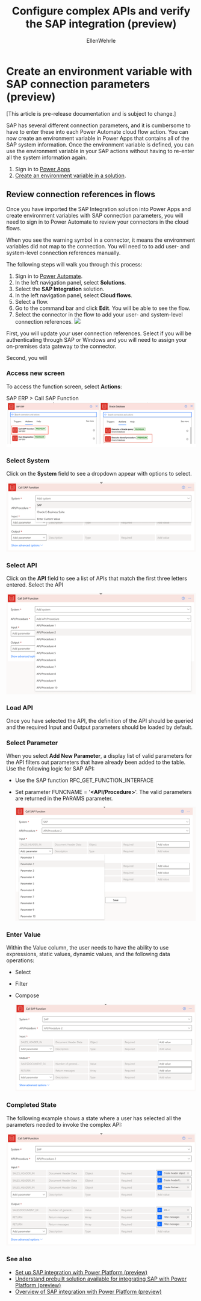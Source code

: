 ﻿---
title: Configure complex APIs and verify the SAP integration (preview)
description: Learn about the different complex API action screens, the configuration parameters for the available action screens, and verify the SAP integration with Power Platform.
services: ''
suite: flow
documentationcenter: na
author: EllenWehrle
manager: jongilman
editor: ''
tags: ''
ms.devlang: na
ms.subservice: cloud-flow
ms.topic: article
ms.tgt_pltfrm: na
ms.workload: na
ms.date: 09/19/2022
ms.author: ellenwehrle
ms.reviewer: ellenwehrle
search.app: 
  - Flow
search.audienceType: 
  - flowmaker
  - administrator
  - enduser
contributors:
 - EllenWehrle
 - tapanm-msft
 - galitskyd
---

 

# Create an environment variable with SAP connection parameters (preview)

[This article is pre-release documentation and is subject to change.]

SAP has several different connection parameters, and it is cumbersome to have to enter these into each Power Automate cloud flow action. You can now create an environment variable in Power Apps that contains all of the SAP system information. Once the environment variable is defined, you can use the environment variable in your SAP actions without having to re-enter all the system information again.

1. Sign in to [Power Apps](<https://go.microsoft.com/fwlink/p/?linkid=2208506>)
1. [Create an environment variable in a solution](/power-apps/maker/data-platform/environmentvariables#create-an-environment-variable-in-a-solution). 

## Review connection references in flows

Once you have imported the SAP Integration solution into Power Apps and create environment variables with SAP connection parameters, you will need to sign in to Power Automate to review your connectors in the cloud flows. 

When you see the warning symbol in a connector, it means the environment variables did not map to the connection. You will need to to add user- and system-level connection references manually.

The following steps will walk you through this process:

1. Sign in to [Power Automate](<https://go.microsoft.com/fwlink/p/?linkid=2208508>).
1. In the left navigation panel, select **Solutions**.
1. Select the  **SAP Integration** solution.
1. In the left navigation panel, select **Cloud flows**.
1. Select a flow.
1. Go to the command bar and click **Edit**. You will be able to see the flow.
1. Select the connector in the flow to add your user- and system-level connection references.
    ![](media)

First, you will update your user connection references. Select if you will be authenticating through SAP or Windows and you will need to assign your on-premises data gateway to the connector.
    ![]()

Second, you will

### Access new screen

To access the function screen, select **Actions**:

SAP ERP > Call SAP Function
    ![Graphical user interface  application Description automatically generated](media/action-screen/image1.png)

### Select System

Click on the **System** field to see a dropdown appear with options to select.

![](media/action-screen/image3.png)

### Select API

Click on the **API** field to see a list of APIs that match the first three letters entered. Select the API

![](media/action-screen/image4.png)

### Load API

Once you have selected the API, the definition of the API should be queried and the required Input and Output parameters should be loaded by default.

### Select Parameter

When you select **Add New Parameter**, a display list of valid parameters for the API filters out parameters that have already been added to the table. Use the following logic for SAP API:

- Use the SAP function RFC\_GET\_FUNCTION\_INTERFACE
- Set parameter FUNCNAME = '**&lt;API/Procedure&gt;**'.
The valid parameters are returned in the PARAMS parameter.

    ![](media/action-screen/image6.png)

### Enter Value

Within the Value column, the user needs to have the ability to use expressions, static values, dynamic values, and the following data operations:

- Select
- Filter
- Compose

    ![](media/action-screen/image7.png)

### Completed State

The following example shows a state where a user has selected all the parameters needed to invoke the complex API:

![](media/action-screen/image8.png)

### See also

- [Set up SAP integration with Power Platform (preview)](set-up-prepare.md)
- [Understand prebuilt solution available for integrating SAP with Power Platform (preview)](solutions.md)
- [Overview of SAP integration with Power Platform (preview)](overview.md)
